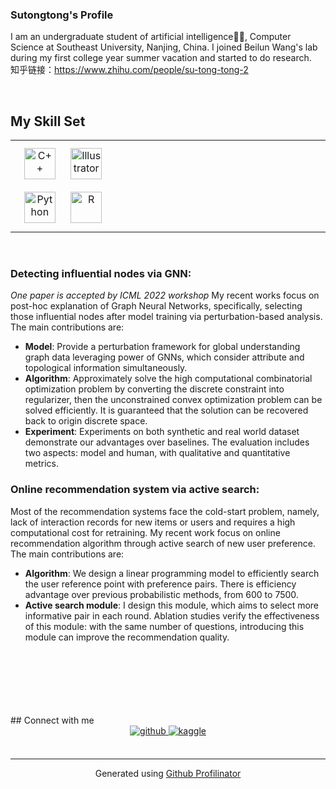 

### Sutongtong's Profile  
I am an undergraduate student of artificial intelligence🧑‍💻, Computer Science at Southeast University, Nanjing, China. I joined Beilun Wang's lab during my first college year summer vacation and started to do research.  
知乎链接：https://www.zhihu.com/people/su-tong-tong-2

<br/>  


## My Skill Set  
<table><tr><td valign="top" width="33%">

<div align="center">  
<img style="margin: 10px" src="https://profilinator.rishav.dev/skills-assets/cplusplus-original.svg" alt="C++" height="50" />  
<img style="margin: 10px" src="https://profilinator.rishav.dev/skills-assets/adobe_illustrator-icon.svg" alt="Illustrator" height="50" />  
<img style="margin: 10px" src="https://profilinator.rishav.dev/skills-assets/python-original.svg" alt="Python" height="50" />  
<img style="margin: 10px" src="https://profilinator.rishav.dev/skills-assets/r.svg" alt="R" height="50" />  
</div>

</td><td valign="top" width="33%">



</td><td valign="top" width="33%">



</td></tr></table>  

<br/>  






### Detecting influential nodes via GNN:  
*One paper is accepted by ICML 2022 workshop*
My recent works focus on post-hoc explanation of Graph Neural Networks, specifically, selecting those influential nodes after model training via perturbation-based analysis. The main contributions are:
- **Model**: Provide a perturbation framework for global understanding graph data leveraging power of GNNs, which consider attribute and topological information simultaneously. 
- **Algorithm**: Approximately solve the high computational combinatorial optimization problem by converting the discrete constraint into regularizer, then the unconstrained convex optimization problem can be solved efficiently. It is guaranteed that the solution can be recovered back to origin discrete space.
- **Experiment**: Experiments on both synthetic and real world dataset demonstrate our advantages over baselines. The evaluation includes two aspects: model and human, with qualitative and quantitative metrics.

<!-- ![](https://Sutongtong233.github.io/static/app_sale.png)   -->
<!-- ![](https://Sutongtong233.github.io/static/cora.png)  -->

### Online recommendation system via active search:  
Most of the recommendation systems face the cold-start problem, namely, lack of interaction records for new items or users and requires a high computational cost for retraining. My recent work focus on online recommendation algorithm through active search of new user preference. The main contributions are:
- **Algorithm**: We design a linear programming model to efficiently search the user reference point with preference pairs. There is efficiency advantage over previous probabilistic methods, from $600$ to $7500$.
- **Active search module**: I design this module, which aims to select more informative pair in each round. Ablation studies verify the effectiveness of this module: with the same number of questions, introducing this module can improve the recommendation quality. 

<!-- ![](https://Sutongtong233.github.io/static/easilp.png)    -->

<br/>  

  

<br/>  

  

<br/>  

  

<br/>  

  

<br/>  


<br />
## Connect with me  
<div align="center">
<a href="https://github.com/Sutongtong233" target="_blank">
<img src=https://img.shields.io/badge/github-%2324292e.svg?&style=for-the-badge&logo=github&logoColor=white alt=github style="margin-bottom: 5px;" />
</a>
<a href="https://www.kaggle.com/Tongtong Su" target="_blank">
<img src=https://img.shields.io/badge/kaggle-%2344BAE8.svg?&style=for-the-badge&logo=kaggle&logoColor=white alt=kaggle style="margin-bottom: 5px;" />
</a>  
</div>  
  

<br/>  

----
<div align="center">Generated using <a href="https://profilinator.rishav.dev/" target="_blank">Github Profilinator</a></div>
